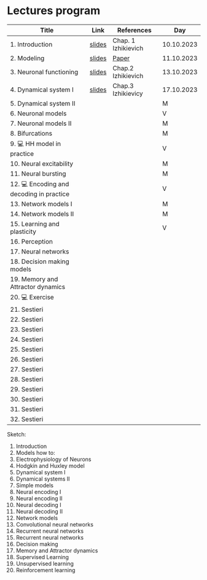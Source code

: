 # Lectures program

| Title | Link | References | Day |
| ------------------ | ------------- | ---------------- | --------------- |
| 1. Introduction | [slides](https://docs.google.com/presentation/d/1OcVZIY98RBdvd79Sdh8guh9xUYrnSirPL0m9x1Zvutg/edit?usp=sharing) | Chap. 1 Izhikievich | 10.10.2023 |
| 2. Modeling | [slides](https://docs.google.com/presentation/d/1JFP7UrMRc0tQQ8J5xWJ7GZLKpbSIjv9l-dy_ggNMmJA/edit?usp=sharing) | [Paper](https://doi.org/10.1523/ENEURO.0352-19.2019) | 11.10.2023 |
| 3. Neuronal functioning | [slides](https://docs.google.com/presentation/d/1QvZTo_jiHC9AmII3pHu5f9xeEjFmustq2532EAuddK0/edit?usp=sharing) | Chap.2 Izhikievich | 13.10.2023 |
| 4. Dynamical system I | [slides](https://docs.google.com/presentation/d/1N928kzJQYgUyY0vWr_8zbDAMu7ByEWbYuhr0aPI60Zg/edit?usp=sharing) | Chap.3 Izhikievicy | 17.10.2023 |
| 5. Dynamical system II | | | M |
| 6. Neuronal models | | | V |
| 7. Neuronal models II  | | | M |
| 8. Bifurcations | | | M |
| 9. 💻 HH model in practice | | | V |
| 10. Neural excitability | | | M |
| 11. Neural bursting | | | M |
| 12. 💻 Encoding and decoding in practice | | | V |
| 13. Network models I | | | M |
| 14. Network models II | | | M |
| 15. Learning and plasticity | | |  V |
| 16. Perception | | | |
| 17. Neural networks| | | |
| 18. Decision making models | | | |
| 19. Memory and Attractor dynamics | | | |
| 20. 💻 Exercise | | | |
| 21. Sestieri | | | |
| 22. Sestieri | | | |
| 23. Sestieri | | | |
| 24. Sestieri | | | |
| 25. Sestieri | | | |
| 26. Sestieri | | | |
| 27. Sestieri | | | |
| 28. Sestieri | | | |
| 29. Sestieri | | | |
| 30. Sestieri | | | |
| 31. Sestieri | | | |
| 32. Sestieri | | | |

Sketch:
1. Introduction
2. Models how to:  
5. Electrophysiology of Neurons
6. Hodgkin and Huxley model
7. Dynamical system I
8. Dynamical systems II
9. Simple models
10. Neural encoding I
11. Neural encoding II
12. Neural decoding I
13. Neural decoding II
15. Network models
16. Convolutional neural networks
17. Recurrent neural networks
18. Recurrent neural networks
19. Decision making
20. Memory and Attractor dynamics
21. Supervised Learning
22. Unsupervised learning
23. Reinforcement learning
